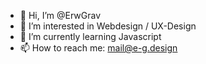 - 👋 Hi, I’m @ErwGrav
- 👀 I’m interested in Webdesign / UX-Design
- 🌱 I’m currently learning Javascript
- 📫 How to reach me: mail@e-g.design

<!---
ErwGrav/ErwGrav is a ✨ special ✨ repository because its `README.md` (this file) appears on your GitHub profile.
You can click the Preview link to take a look at your changes.
--->

